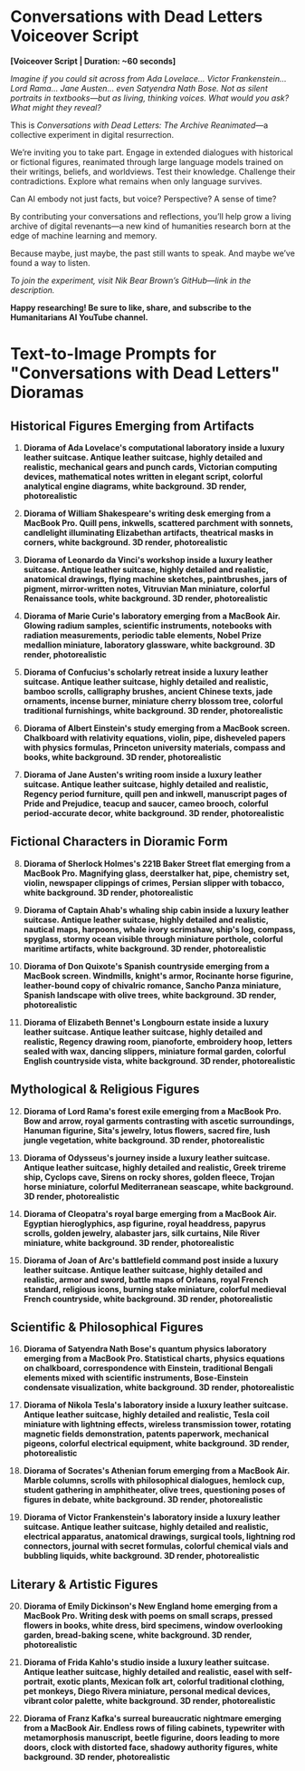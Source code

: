 # Conversations with Dead Letters Voiceover Script

**\[Voiceover Script | Duration: \~60 seconds]**

*Imagine if you could sit across from Ada Lovelace… Victor Frankenstein… Lord Rama… Jane Austen… even Satyendra Nath Bose. Not as silent portraits in textbooks—but as living, thinking voices. What would you ask? What might they reveal?*

This is *Conversations with Dead Letters: The Archive Reanimated*—a collective experiment in digital resurrection.

We’re inviting you to take part. Engage in extended dialogues with historical or fictional figures, reanimated through large language models trained on their writings, beliefs, and worldviews. Test their knowledge. Challenge their contradictions. Explore what remains when only language survives.

Can AI embody not just facts, but voice? Perspective? A sense of time?

By contributing your conversations and reflections, you’ll help grow a living archive of digital revenants—a new kind of humanities research born at the edge of machine learning and memory.

Because maybe, just maybe, the past still wants to speak. And maybe we’ve found a way to listen.

*To join the experiment, visit Nik Bear Brown’s GitHub—link in the description.*

**Happy researching! Be sure to like, share, and subscribe to the Humanitarians AI YouTube channel.**


# Text-to-Image Prompts for "Conversations with Dead Letters" Dioramas

## Historical Figures Emerging from Artifacts

1. **Diorama of Ada Lovelace's computational laboratory inside a luxury leather suitcase. Antique leather suitcase, highly detailed and realistic, mechanical gears and punch cards, Victorian computing devices, mathematical notes written in elegant script, colorful analytical engine diagrams, white background. 3D render, photorealistic**

2. **Diorama of William Shakespeare's writing desk emerging from a MacBook Pro. Quill pens, inkwells, scattered parchment with sonnets, candlelight illuminating Elizabethan artifacts, theatrical masks in corners, white background. 3D render, photorealistic**

3. **Diorama of Leonardo da Vinci's workshop inside a luxury leather suitcase. Antique leather suitcase, highly detailed and realistic, anatomical drawings, flying machine sketches, paintbrushes, jars of pigment, mirror-written notes, Vitruvian Man miniature, colorful Renaissance tools, white background. 3D render, photorealistic**

4. **Diorama of Marie Curie's laboratory emerging from a MacBook Air. Glowing radium samples, scientific instruments, notebooks with radiation measurements, periodic table elements, Nobel Prize medallion miniature, laboratory glassware, white background. 3D render, photorealistic**

5. **Diorama of Confucius's scholarly retreat inside a luxury leather suitcase. Antique leather suitcase, highly detailed and realistic, bamboo scrolls, calligraphy brushes, ancient Chinese texts, jade ornaments, incense burner, miniature cherry blossom tree, colorful traditional furnishings, white background. 3D render, photorealistic**

6. **Diorama of Albert Einstein's study emerging from a MacBook screen. Chalkboard with relativity equations, violin, pipe, disheveled papers with physics formulas, Princeton university materials, compass and books, white background. 3D render, photorealistic**

7. **Diorama of Jane Austen's writing room inside a luxury leather suitcase. Antique leather suitcase, highly detailed and realistic, Regency period furniture, quill pen and inkwell, manuscript pages of Pride and Prejudice, teacup and saucer, cameo brooch, colorful period-accurate decor, white background. 3D render, photorealistic**

## Fictional Characters in Dioramic Form

8. **Diorama of Sherlock Holmes's 221B Baker Street flat emerging from a MacBook Pro. Magnifying glass, deerstalker hat, pipe, chemistry set, violin, newspaper clippings of crimes, Persian slipper with tobacco, white background. 3D render, photorealistic**

9. **Diorama of Captain Ahab's whaling ship cabin inside a luxury leather suitcase. Antique leather suitcase, highly detailed and realistic, nautical maps, harpoons, whale ivory scrimshaw, ship's log, compass, spyglass, stormy ocean visible through miniature porthole, colorful maritime artifacts, white background. 3D render, photorealistic**

10. **Diorama of Don Quixote's Spanish countryside emerging from a MacBook screen. Windmills, knight's armor, Rocinante horse figurine, leather-bound copy of chivalric romance, Sancho Panza miniature, Spanish landscape with olive trees, white background. 3D render, photorealistic**

11. **Diorama of Elizabeth Bennet's Longbourn estate inside a luxury leather suitcase. Antique leather suitcase, highly detailed and realistic, Regency drawing room, pianoforte, embroidery hoop, letters sealed with wax, dancing slippers, miniature formal garden, colorful English countryside vista, white background. 3D render, photorealistic**

## Mythological & Religious Figures

12. **Diorama of Lord Rama's forest exile emerging from a MacBook Pro. Bow and arrow, royal garments contrasting with ascetic surroundings, Hanuman figurine, Sita's jewelry, lotus flowers, sacred fire, lush jungle vegetation, white background. 3D render, photorealistic**

13. **Diorama of Odysseus's journey inside a luxury leather suitcase. Antique leather suitcase, highly detailed and realistic, Greek trireme ship, Cyclops cave, Sirens on rocky shores, golden fleece, Trojan horse miniature, colorful Mediterranean seascape, white background. 3D render, photorealistic**

14. **Diorama of Cleopatra's royal barge emerging from a MacBook Air. Egyptian hieroglyphics, asp figurine, royal headdress, papyrus scrolls, golden jewelry, alabaster jars, silk curtains, Nile River miniature, white background. 3D render, photorealistic**

15. **Diorama of Joan of Arc's battlefield command post inside a luxury leather suitcase. Antique leather suitcase, highly detailed and realistic, armor and sword, battle maps of Orleans, royal French standard, religious icons, burning stake miniature, colorful medieval French countryside, white background. 3D render, photorealistic**

## Scientific & Philosophical Figures

16. **Diorama of Satyendra Nath Bose's quantum physics laboratory emerging from a MacBook Pro. Statistical charts, physics equations on chalkboard, correspondence with Einstein, traditional Bengali elements mixed with scientific instruments, Bose-Einstein condensate visualization, white background. 3D render, photorealistic**

17. **Diorama of Nikola Tesla's laboratory inside a luxury leather suitcase. Antique leather suitcase, highly detailed and realistic, Tesla coil miniature with lightning effects, wireless transmission tower, rotating magnetic fields demonstration, patents paperwork, mechanical pigeons, colorful electrical equipment, white background. 3D render, photorealistic**

18. **Diorama of Socrates's Athenian forum emerging from a MacBook Air. Marble columns, scrolls with philosophical dialogues, hemlock cup, student gathering in amphitheater, olive trees, questioning poses of figures in debate, white background. 3D render, photorealistic**

19. **Diorama of Victor Frankenstein's laboratory inside a luxury leather suitcase. Antique leather suitcase, highly detailed and realistic, electrical apparatus, anatomical drawings, surgical tools, lightning rod connectors, journal with secret formulas, colorful chemical vials and bubbling liquids, white background. 3D render, photorealistic**

## Literary & Artistic Figures

20. **Diorama of Emily Dickinson's New England home emerging from a MacBook Pro. Writing desk with poems on small scraps, pressed flowers in books, white dress, bird specimens, window overlooking garden, bread-baking scene, white background. 3D render, photorealistic**

21. **Diorama of Frida Kahlo's studio inside a luxury leather suitcase. Antique leather suitcase, highly detailed and realistic, easel with self-portrait, exotic plants, Mexican folk art, colorful traditional clothing, pet monkeys, Diego Rivera miniature, personal medical devices, vibrant color palette, white background. 3D render, photorealistic**

22. **Diorama of Franz Kafka's surreal bureaucratic nightmare emerging from a MacBook Air. Endless rows of filing cabinets, typewriter with metamorphosis manuscript, beetle figurine, doors leading to more doors, clock with distorted face, shadowy authority figures, white background. 3D render, photorealistic**

